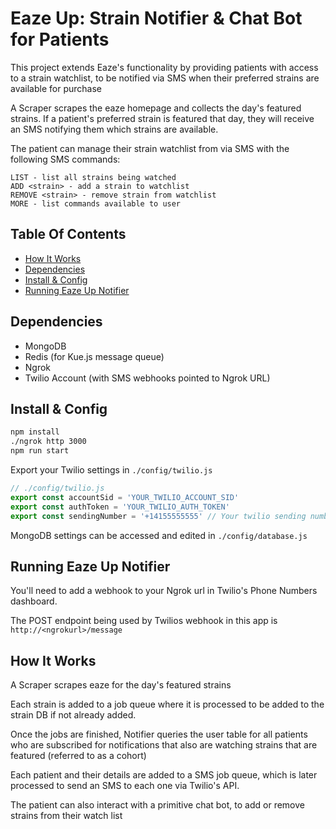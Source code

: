 # Eaze Up: Strain Notifier & Chat Bot for Patients

This project extends Eaze's functionality by providing patients with access to a strain watchlist, to be notified via SMS when their preferred strains are available for purchase

A Scraper scrapes the eaze homepage and collects the day's featured strains. If a patient's preferred strain is featured that day, they will receive an SMS notifying them which strains are available.

The patient can manage their strain watchlist from via SMS with the following SMS commands:

```
LIST - list all strains being watched
ADD <strain> - add a strain to watchlist
REMOVE <strain> - remove strain from watchlist
MORE - list commands available to user
```

## Table Of Contents
* [How It Works](#how-it-works)
* [Dependencies](#dependencies)
* [Install & Config](#install-&-config)
* [Running Eaze Up Notifier](#running-eaze-up-notifier)


## Dependencies
* MongoDB
* Redis (for Kue.js message queue)
* Ngrok
* Twilio Account (with SMS webhooks pointed to Ngrok URL)

## Install & Config
```bash
npm install
./ngrok http 3000
npm run start
```
Export your Twilio settings in `./config/twilio.js`

```javascript
// ./config/twilio.js
export const accountSid = 'YOUR_TWILIO_ACCOUNT_SID'
export const authToken = 'YOUR_TWILIO_AUTH_TOKEN'
export const sendingNumber = '+14155555555' // Your twilio sending number (with full area code)
```
MongoDB settings can be accessed and edited in `./config/database.js`

## Running Eaze Up Notifier
You'll need to add a webhook to your Ngrok url in Twilio's Phone Numbers dashboard.

The POST endpoint being used by Twilios webhook in this app is `http://<ngrokurl>/message`

## How It Works
A Scraper scrapes eaze for the day's featured strains

Each strain is added to a job queue where it is processed to be added to the strain DB if not already added.

Once the jobs are finished, Notifier queries the user table for all patients who are subscribed for notifications that also are watching strains that are featured (referred to as a cohort)

Each patient and their details are added to a SMS job queue, which is later processed to send an SMS to each one via Twilio's API.

The patient can also interact with a primitive chat bot, to add or remove strains from their watch list

